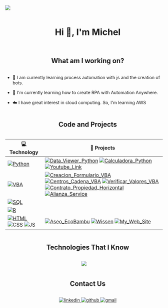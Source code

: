 
<!--horizontal divider(gradiant)-->
<img src="https://user-images.githubusercontent.com/73097560/115834477-dbab4500-a447-11eb-908a-139a6edaec5c.gif">

<!--h1 without bottom border-->
<div id="user-content-toc">
  <ul align="center">
    <summary><h1 style="display: inline-block">Hi 👋, I'm Michel</h1></summary>
  </ul>
</div>




<!--h2 without bottom border-->
<div id="user-content-toc">
  <ul align="center">
    <summary><h2 style="display: inline-block">What am I working on?</h2></summary>
  </ul>
</div>


<!--Intro start-->
- 🔭 I am currently learning process automation with js and the creation of bots.

- 🌱 I'm currently learning how to create RPA with Automation Anywhere.

- ☁️ I have great interest in cloud computing. So, I'm learning AWS
<!--Intro end-->

<div id="user-content-toc">
  <ul align="center">
    <summary><h2 style="display: inline-block">Code and Projects</h2></summary>
  </ul>
</div>

<!-- START OF PROFILE STACK, DO NOT REMOVE -->
| 💻 **Technology** | 🚀 **Projects** |
|-|-|
| [![Python](https://img.shields.io/static/v1?label=&message=Python&color=3C78A9&logo=python&logoColor=FFFFFF)](https://www.python.org/) | [![Data_Viewer_Python](https://img.shields.io/static/v1?label=Data_Viewer_Python&message=%20&color=000605&logo=github&logoColor=white&labelColor=000605)](https://github.com/MichelAbelloB/Data_Viewer_Python) [![Calculadora_Python](https://img.shields.io/static/v1?label=Calculadora_Python&message=%20&color=000605&logo=github&logoColor=white&labelColor=000605)](https://github.com/MichelAbelloB/Calculadora_Python) [![Youtube_Link](https://img.shields.io/static/v1?label=Youtube_Link&message=%20&color=000605&logo=github&logoColor=white&labelColor=000605)](https://github.com/MichelAbelloB/Youtube_Link) |
| [![VBA](https://img.shields.io/static/v1?label=&message=VisualBasicApplication&color=185c37&logo=visualbasic&logoColor=FFFFFF)](https://learn.microsoft.com/es-es/office/vba/library-reference/concepts/getting-started-with-vba-in-office) | [![Creacion_Formulario_VBA](https://img.shields.io/static/v1?label=Creacion_Formulario_VBA&message=%20&color=000605&logo=github&logoColor=white&labelColor=000605)](https://github.com/MichelAbelloB/Creacion_Formulario_VBA) [![Centros_Cadena_VBA](https://img.shields.io/static/v1?label=Centros_Cadena_VBA&message=%20&color=000605&logo=github&logoColor=white&labelColor=000605)](https://github.com/MichelAbelloB/Alianza_Service](https://github.com/MichelAbelloB/Centros_Cadena_VBA))  [![Verificar_Valores_VBA](https://img.shields.io/static/v1?label=Verificar_Valores_VBA&message=%20&color=000605&logo=github&logoColor=white&labelColor=000605)](https://github.com/MichelAbelloB/Verificar_Valores_VBA)  [![Contrato_Propiedad_Horizontal](https://img.shields.io/static/v1?label=Contrato_Propiedad_Horizontal&message=%20&color=000605&logo=github&logoColor=white&labelColor=000605)](https://github.com/MichelAbelloB/Contrato_Propiedad_Horizontal) [![Alianza_Service](https://img.shields.io/static/v1?label=Alianza_Service&message=%20&color=000605&logo=github&logoColor=white&labelColor=000605)](https://github.com/MichelAbelloB/Alianza_Service)|
 [![SQL](https://img.shields.io/static/v1?label=&message=SQL&color=2563E8&logo=postgresql&logoColor=FFFFFF)](https://www.postgresql.org) | 
| [![R](https://img.shields.io/static/v1?label=&message=R&color=5983DC&logo=R&logoColor=FFFFFF)](https://www.r-project.org) | 
| [![HTML](https://img.shields.io/static/v1?label=&message=HTML&color=ff751a&logo=HTML5&logoColor=FFFFFF)](https://developer.mozilla.org/en-US/docs/Web/Guide/HTML/HTML5) [![CSS](https://img.shields.io/static/v1?label=&message=CSS&color=0074be&logo=CSS3&logoColor=FFFFFF)](https://developer.mozilla.org/es/docs/Web/CSS) [![JS](https://img.shields.io/static/v1?label=&message=JS&color=d6ba35&logo=JavaScript&logoColor=FFFFFF)](https://developer.mozilla.org/es/docs/Web/JavaScript) | [![Aseo_EcoBambu](https://img.shields.io/static/v1?label=Aseo_EcoBambu&message=%20&color=000605&logo=github&logoColor=white&labelColor=000605)](https://github.com/MichelAbelloB/Aseo_EcoBambu) [![Wissen](https://img.shields.io/static/v1?label=Wissen&message=%20&color=000605&logo=github&logoColor=white&labelColor=000605)](https://github.com/MichelAbelloB/Wissen) [![My_Web_Site](https://img.shields.io/static/v1?label=My_Web_Site&message=%20&color=000605&logo=github&logoColor=white&labelColor=000605)](https://github.com/MichelAbelloB/My_Web_Site) | [![JupyterNotebook](https://img.shields.io/static/v1?label=&message=JupyterNotebook&color=3C78A9&logo=JupyterNotebook&logoColor=FFFFFF)](https://www.python.org/) |
<!-- END OF PROFILE STACK, DO NOT REMOVE -->

  
<!--- stats (end) -->


<!--h1 without bottom border-->
<div id="user-content-toc">
  <ul align="center">
    <summary><h2 style="display: inline-block">Technologies That I Know</h2></summary>
  </ul>
</div>
<!--tech stack icons-->
<p align="center">
  <a href="https://skillicons.dev">
    <img src="https://skillicons.dev/icons?i=git,aws,css,docker,github,html,js,linux,mysql,py,vscode,r,postgresql&perline=14" />
  </a>
</p>


<div id="user-content-toc">
  <ul align="center">
    <summary><h2 style="display: inline-block">Contact Us</h2></summary>
  </ul>
</div>

<div id="user-content-toc">
  <ul align="center">
  <a href="https://www.linkedin.com/in/michel-abello/" target="_blank">
  <img src=https://img.shields.io/badge/linkedin-%2300acee.svg?color=1DA1F2&style=for-the-badge&logo=linkedin&logoColor=white alt=linkedin style="margin-bottom: 5px;" />

  <a href="https://github.com/MichelAbelloB" target="_blank">
  <img src=https://img.shields.io/badge/github-%2300acee.svg?color=181717&style=for-the-badge&logo=github&logoColor=white alt=github style="margin-bottom: 5px;" />

  <a href="mailto:michelabello78@gmail.com" target="_blank">
  <img src=https://img.shields.io/badge/gmail-%2300acee.svg?color=EA4335&style=for-the-badge&logo=gmail&logoColor=white alt=gmail style="margin-bottom: 5px;" />
  </ul>
</div>

<!---
MichelAbelloB/MichelAbelloB is a ✨ special ✨ repository because its `README.md` (this file) appears on your GitHub profile.
You can click the Preview link to take a look at your changes.
--->
